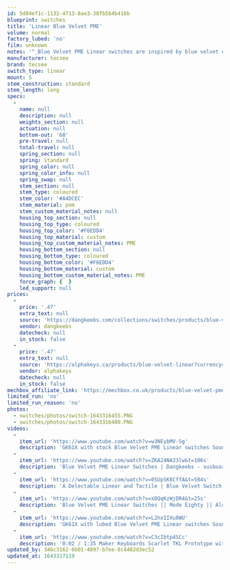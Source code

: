```yaml
---
id: 5d04ef1c-1132-4713-8ae3-38fb5b4b416b
blueprint: switches
title: 'Linear Blue Velvet PME'
volume: normal
factory_lubed: 'no'
film: unknown
notes: '"_Blue Velvet PME Linear switches are inspired by blue velvet cakes and feature a proprietary plastic blend from Tecsee called PME. This material is used for both the top and bottom housing and provides for a slightly deeper sound signature than other traditional plastic blends. The switches also utilize a long pole stem for a more solid bottom out sound._ " - Dangkeebs'
manufacturer: tecsee
brand: tecsee
switch_type: linear
mount: 5
stem_construction: standard
stem_length: long
specs:
  -
    name: null
    description: null
    weights_section: null
    actuation: null
    bottom-out: '68'
    pre-travel: null
    total-travel: null
    spring_section: null
    spring: standard
    spring_color: null
    spring_color_info: null
    spring_swap: null
    stem_section: null
    stem_type: coloured
    stem_color: '#A4DCEC'
    stem_material: pom
    stem_custom_material_notes: null
    housing_top_section: null
    housing_top_type: coloured
    housing_top_color: '#F6EDD4'
    housing_top_material: custom
    housing_top_custom_material_notes: PME
    housing_bottom_section: null
    housing_bottom_type: coloured
    housing_bottom_color: '#F6EDD4'
    housing_bottom_material: custom
    housing_bottom_custom_material_notes: PME
    force_graph: {  }
    led_support: null
prices:
  -
    price: '.47'
    extra_text: null
    source: 'https://dangkeebs.com/collections/switches/products/blue-velvet-pme-linear'
    vendor: dangkeebs
    datecheck: null
    in_stock: false
  -
    price: '.47'
    extra_text: null
    source: 'https://alphakeys.ca/products/blue-velvet-linear?currency=USD'
    vendor: alphakeys
    datecheck: null
    in_stock: false
mechbox_affiliate_link: 'https://mechbox.co.uk/products/blue-velvet-pme-linear-switch-sample?variant=41025835630754'
limited_run: 'no'
limited_run_reason: 'no'
photos:
  - switches/photos/switch-1643316455.PNG
  - switches/photos/switch-1643316480.PNG
videos:
  -
    item_url: 'https://www.youtube.com/watch?v=w3NEybMV-Sg'
    description: 'GK61X with stock Blue Velvet PME Linear switches Sound Test/Typing Test - TKattack'
  -
    item_url: 'https://www.youtube.com/watch?v=ZKA24NA33lw&t=106s'
    description: 'Blue Velvet PME Linear Switches | Dangkeebs - susboards'
  -
    item_url: 'https://www.youtube.com/watch?v=0SUpSK6CffA&t=504s'
    description: 'A Delectable Linear and Tactile | Blue Velvet Switch Review - Shoobs'
  -
    item_url: 'https://www.youtube.com/watch?v=xDQqKzWjDR4&t=25s'
    description: 'Blue Velvet PME Linear Switches || Mode Eighty || Alu Plate || ASMR Sound Test - filled types'
  -
    item_url: 'https://www.youtube.com/watch?v=L2hxIIXu8WU'
    description: 'GK61X with lubed Blue Velvet PME Linear switches Sound Test/Typing Test - TKattack'
  -
    item_url: 'https://www.youtube.com/watch?v=C3cIbtp4SCc'
    description: '0:02 / 1:35 Maker Keyboards Scarlet TKL Prototype with Tecsee Blue Velvet PME Linear - chaoticgood'
updated_by: 346c3162-6b01-4097-b7ee-8c4482d3ec52
updated_at: 1643317119
---
```

